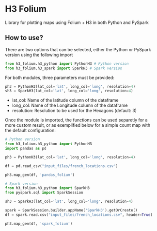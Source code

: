 # H3 Folium
Library for plotting maps using Folium + H3 in both Python and PySpark

## How to use?
There are two options that can be selected, either the Python or PySpark version using the following import
```python
from h3_folium.h3_python import PythonH3 # Python version
from h3_folium.h3_spark import SparkH3 # Spark version
```
For both modules, three parameters must be provided:
```python
ph3 = PythonH3(lat_col='lat', long_col='long', resolution=4)
sh3 = SparkH3(lat_col='lat', long_col='long', resolution=4)
```
- lat_col: Name of the latitude column of the dataframe
- long_col: Name of the Longitude column of the dataframe
- resolution: Resolution to be used for the Hexagons (default: 3)

Once the module is imported, the functions can be used separetly for a more custom result, or as exemplified below for a simple count map with the default configuration:
```python
# Python version
from h3_folium.h3_python import PythonH3
import pandas as pd

ph3 = PythonH3(lat_col='lat', long_col='long', resolution=4)

df = pd.read_csv("input_files/french_locations.csv")

ph3.map_gen(df, 'pandas_folium')
```
```python
# Spark version
from h3_folium.h3_python import SparkH3
from pyspark.sql import SparkSession

sh3 = SparkH3(lat_col='lat', long_col='long', resolution=4)

spark = SparkSession.builder.appName('SparkH3').getOrCreate()
df = spark.read.csv("input_files/french_locations.csv", header=True)

ph3.map_gen(df, 'spark_folium')
```
